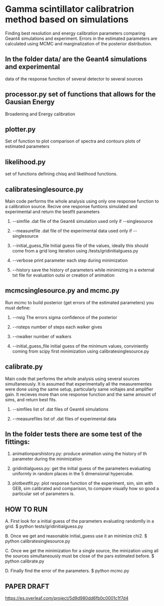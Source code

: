 # Gamma scintillator calibratrion method based on simulations

  Finding best resolution and energy calibration parameters comparing
  Geant4 simulations and experiment. Errors in the estimated
  parameters are calculated using MCMC and marginalization of the
  posterior distribution.

## In the folder data/ are the Geant4 simulations and experimental
   data of the response function of several detector to several
   sources

## processor.py set of functions that allows for the Gausian Energy
   Broadening and Energy calibration

## plotter.py

   Set of function to plot comparison of spectra and contours plots of
   estimated parameters

## likelihood.py

   set of functions defining chisq and likelihood functions.

## calibratesinglesource.py  

   Main code performs the whole analysis using only one response
   function to a calibration source. Recive one response funtions
   simulated and experimental and return the bestfit parameters

   1) --simfile .dat file of the Geant4 simulation used only if --singlesource

   2) --measurefile .dat file of the experimental data used only if --singlesource

   3) --initial_guess_file Initial guess file of the values, ideally
   this should come from a grid long iteration using /tests/gridinitialguess.py

   4) --verbose print parameter each step during minimization

   5) --history save the history of parameters while minimizing in a
   external txt file for evaluation outsi or creation of animation
   
## mcmcsinglesource.py and mcmc.py

   Run mcmc to build posterior (get errors of the estimated
   parameters) you must define:

   1) --nsig The errors sigma confidence of the posterior

   2) --nsteps number of steps each walker gives

   3) --nwalker number of walkers

   4) --initial_guess_file initial guess of the minimum values,
   conviniently coming from scipy first minimization using
   calibratesinglesource.py

## calibrate.py

   Main code that performs the whole analysis using several sources
   simultaneously. It is assumed that experimentally all the
   measurementes were done using the same setup, particularly same
   voltajes and amplifier gain. It recieves more than one response
   function and the same amount of sims, and return best fits.

   1) --simfiles list of .dat files of Geant4 simulations

   2) --measurefiles list of .dat files of experimental data

## In the folder tests there are some test of the fittings:

   1) animationparshistory.py: produce animation using the history of
   th parameter during the minimization

   2) gridinitialguess.py: get the initial guess of the parameters
   evaluating uniformly in random places in the 5 dimensional hypercube.

   3) plotbestfit.py: plot response function of the experiment, sim,
   sim with GEB, sim calibrated and comparison, to compare visually
   how so good a particular set of parameters is.

## HOW TO RUN

   A. First look for a initial guess of the parameters evaluating
   randomlly in a grid. $ python tests/gridinitialguess.py

   B. Once we get and reasonable initial_guess use it an minimize
   chi2. $ python calibratesinglesource.py

   C. Once we get the minimization for a single source, the minization
   using all the sources simultaneously must be close of the pars
   estimated before. $ python calibrate.py

   D. Finally find the error of the parameters. $ python mcmc.py

## PAPER DRAFT

   https://es.overleaf.com/project/5d9d980dd6fb0c0001c1f7d4